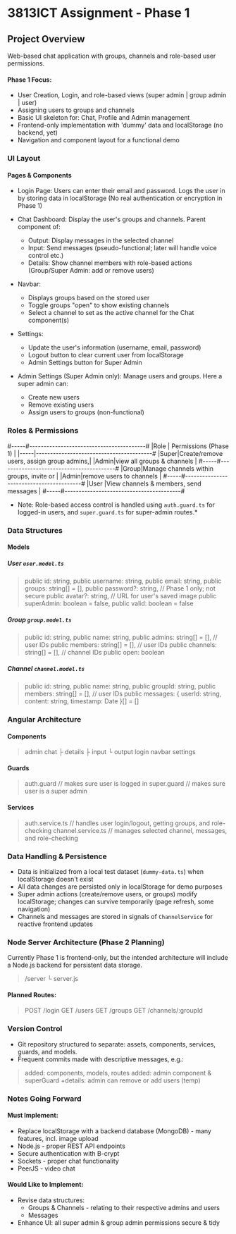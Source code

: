 
# 3813ICT Assignment - Phase 1


## Project Overview
Web-based chat application with groups, channels and role-based user permissions.
#### Phase 1 Focus:
* User Creation, Login, and role-based views (super admin | group admin | user)
* Assigning users to groups and channels
* Basic UI skeleton for: Chat, Profile and Admin management
* Frontend-only implementation with 'dummy' data and localStorage (no backend, yet)
* Navigation and component layout for a functional demo



### UI Layout
#### Pages & Components
* Login Page:
  Users can enter their email and password. Logs the user in by storing data in localStorage (No real authentication or encryption in Phase 1)

* Chat Dashboard:
  Display the user's groups and channels. Parent component of:
  * Output: Display messages in the selected channel
  * Input: Send messages (pseudo-functional; later will handle voice control etc.)
  * Details: Show channel members with role-based actions (Group/Super Admin: add or remove users)

* Navbar:
  * Displays groups based on the stored user
  * Toggle groups "open" to show existing channels
  * Select a channel to set as the active channel for the Chat component(s)

* Settings:
  * Update the user's information (username, email, password)
  * Logout button to clear current user from localStorage
  * Admin Settings button for Super Admin

* Admin Settings (Super Admin only): 
  Manage users and groups. Here a super admin can:
  * Create new users
  * Remove existing users
  * Assign users to groups (non-functional)



### Roles & Permissions
#-----#-----------------------------------------#
|Role | Permissions (Phase 1)                   |
|-----|-----------------------------------------#
|Super|Create/remove users, assign group admins,|
|Admin|view all groups & channels               |
#-----#-----------------------------------------#
|Group|Manage channels within groups, invite or |
|Admin|remove users to channels                 |
#-----#-----------------------------------------#
|User |View channels & members, send messages   |
#-----#-----------------------------------------#
* Note: Role-based access control is handled using `auth.guard.ts` for logged-in users,
and `super.guard.ts` for super-admin routes.*



### Data Structures
#### Models
##### User `user.model.ts`
> public id: string,
> public username: string,
> public email: string,
> public groups: string[] = [],
> public password?: string,   // Phase 1 only; not secure
> public avatar?: string,     // URL for user's saved image
> public superAdmin: boolean = false,
> public valid: boolean = false

##### Group `group.model.ts`
> public id: string,
> public name: string,
> public admins: string[] = [],   // user IDs
> public members: string[] = [],  // user IDs
> public channels: string[] = [], // channel IDs
> public open: boolean

##### Channel `channel.model.ts`
> public id: string,
> public name: string,
> public groupId: string,
> public members: string[] = [],  // user IDs
> public messages: { userId: string, content: string, timestamp: Date }[] = []



### Angular Architecture
#### Components
> admin
> chat
> ├ details
> ├ input
> └ output
> login
> navbar
> settings
#### Guards
> auth.guard    // makes sure user is logged in
> super.guard   // makes sure user is a super admin
#### Services
> auth.service.ts     // handles user login/logout, getting groups, and role-checking
> channel.service.ts  // manages selected channel, messages, and role-checking 



### Data Handling & Persistence
* Data is initialized from a local test dataset (`dummy-data.ts`) when localStorage doesn't exist
* All data changes are persisted only in localStorage for demo purposes
* Super admin actions (create/remove users, or groups) modify localStorage; changes can survive temporarily (page refresh, some navigation)
* Channels and messages are stored in signals of `ChannelService` for reactive frontend updates



### Node Server Architecture (Phase 2 Planning)
Currently Phase 1 is frontend-only, but the intended architecture will include a Node.js backend for persistent data storage.

> /server
> └ server.js

#### Planned Routes:
> POST /login
> GET /users
> GET /groups
> GET /channels/:groupId



### Version Control
* Git repository structured to separate: assets, components, services, guards, and models.
* Frequent commits made with descriptive messages, e.g.:
> added: components, models, routes
> added: admin component & superGuard
> +details: admin can remove or add users (temp)



### Notes Going Forward
#### Must Implement:
* Replace localStorage with a backend database (MongoDB) - many features, incl. image upload
* Node.js - proper REST API endpoints
* Secure authentication with B-crypt
* Sockets - proper chat functionality
* PeerJS - video chat

#### Would Like to Implement:
* Revise data structures:
  * Groups & Channels - relating to their respective admins and users
  * Messages
* Enhance UI: all super admin & group admin permissions secure & tidy 


